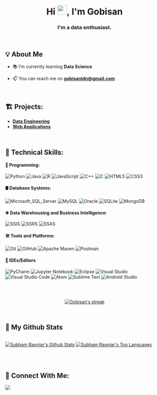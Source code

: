 <!-- <a href="#"><img width="100%" height="auto" src="https://i.imgur.com/iXuL1HG.png" height="175px"/></a> -->

<h1 align="center">Hi <img src="https://raw.githubusercontent.com/MartinHeinz/MartinHeinz/master/wave.gif" width="30px">, I'm Gobisan</h1>
<h3 align="center">I'm a data enthusiast.</h3>

<br/>

## 💡 About Me

<!-- - 🔭 I’m currently working on **[Project](https://)** -->

- 📚 I’m currently learning **Data Science**

<!-- - 👨‍💻 All of my projects are available at **[My Portfolio](https://--.com)** -->

- 📫 You can reach me on **gobisanldn@gmail.com**

<br/>

## 🏗 Projects:

- <a href='https://github.com/stars/gobisan14/lists/data-engineering-projects' target="_blank">**Data Engineering**</a>
- <a href='https://github.com/stars/gobisan14/lists/web-application-projects' target="_blank">**Web Applications**</a>

</br>

## 🧰 Technical Skills:

#### 📃 Programming: 
![Python](https://img.shields.io/badge/Python-306998?style=flat&logo=python&logoColor=white)
![Java](https://img.shields.io/badge/Java-red?style=flat&logo=java)
![R](https://img.shields.io/badge/R-276DC3?style=flat&logo=r)
![JavaScript](https://img.shields.io/badge/JavaScript-yellow.svg?style=flat&logo=javascript&logoColor=white)
![C++](https://img.shields.io/badge/C++-%2300599C.svg?style=flat&logo=c%2B%2B&logoColor=white)
![C](https://img.shields.io/badge/C-%2300599C.svg?style=flat&logo=c&logoColor=white)
![HTML5](https://img.shields.io/badge/HTML5-%23E34F26.svg?style=flate&logo=html5&logoColor=white)
![CSS3](https://img.shields.io/badge/CSS3-%231572B6.svg?style=flat&logo=css3&logoColor=white)

#### 🛢 Database Systems:
![Microsoft_SQL_Server](https://img.shields.io/badge/Microsoft_SQL_Server-CC2927?style=flat&logo=microsoft-sql-server&logoColor=white)
![MySQL](https://img.shields.io/badge/MySQL-F29111?style=flat&logo=mysql&logoColor=white)
![Oracle](https://img.shields.io/badge/Oracle-F80000?style=flat&logo=oracle&logoColor=white)
![SQLite](https://img.shields.io/badge/SQLite-%2307405e.svg?style=flat&logo=sqlite&logoColor=white)
![MongoDB](https://img.shields.io/badge/MongoDB-%234ea94b.svg?style=flat&logo=mongodb&logoColor=white)

#### ❄ Data Warehousing and Business Intelligence:
![SSIS](https://img.shields.io/badge/SSIS-CC2927?style=flat&logo=microsoft-sql-server&logoColor=white)
![SSRS](https://img.shields.io/badge/SSRS-DF3900?style=flat&logo=microsoft-sql-server&logoColor=white)
![SSAS](https://img.shields.io/badge/SSAS-0C6CBD?style=flat&logo=microsoft-sql-server&logoColor=white)

#### 🛠 Tools and Platforms:
![Git](https://img.shields.io/badge/Git-%23F05033.svg?style=flat&logo=git&logoColor=white)
![GitHub](https://img.shields.io/badge/GitHub-black?style=flate&logo=github)
![Apache Maven](https://img.shields.io/badge/Apache%20Maven-C71A36?style=flat&logo=Apache%20Maven&logoColor=white)
![Postman](https://img.shields.io/badge/Postman-FF6C37?style=flat&logo=postman&logoColor=white)

#### 🧩 IDEs/Editors
![PyCharm](https://img.shields.io/badge/Pycharm-143?style=flat&logo=pycharm&logoColor=white&color=green)
![Jupyter Notebook](https://img.shields.io/badge/Jupyter-%23FA0F00.svg?style=flat&logo=jupyter&logoColor=white)
![Eclipse](https://img.shields.io/badge/Eclipse-FE7A16.svg?style=flat&logo=Eclipse&logoColor=white)
![Visual Studio](https://img.shields.io/badge/Visual%20Studio-5C2D91.svg?style=flat&logo=visual-studio&logoColor=white)
![Visual Studio Code](https://img.shields.io/badge/Visual%20Studio%20Code-0078d7.svg?style=flat&logo=visual-studio-code&logoColor=white)
![Atom](https://img.shields.io/badge/Atom-%2366595C.svg?style=flat&logo=atom&logoColor=white)
![Sublime Text](https://img.shields.io/badge/Sublime_Text-%23575757.svg?style=flat&logo=sublime-text&logoColor=important)
![Android Studio](https://img.shields.io/badge/Android%20Studio-3DDC84.svg?style=flat&logo=android-studio&logoColor=white)


</br></br>

<p align="center">
    <a href="https://github.com/gobisan14/github-readme-streak-stats">
        <img title="🔥 Get streak stats for your profile at git.io/streak-stats" alt="Gobisan's streak" src="https://github-readme-streak-stats.herokuapp.com/?user=gobisan14&theme=black-ice&hide_border=true&stroke=0000&background=060A0CD0"/>
    </a>
</p>

<br/>

## 🔭 My Github Stats

  <br/>
  <a href="https://github.com/gobisan14/github-readme-stats"><img alt="Subham Raoniar's Github Stats" src="https://github-readme-stats.vercel.app/api?username=gobisan14&show_icons=true&count_private=true&theme=react&hide_border=true&bg_color=0D1117" /></a> 
  <a href="https://github.com/gobisan14/github-readme-stats"><img alt="Subham Raoniar's Top Languages" src="https://github-readme-stats.vercel.app/api/top-langs/?username=gobisan14&langs_count=8&count_private=true&layout=compact&theme=react&hide_border=true&bg_color=0D1117" /></a>

<br/></br>

## 📡 Connect With Me:

<p align="left">
<a href = "https://www.linkedin.com/in/gobisan-ananthanadarajan-977b4b221/" target="_blank"><img src="https://img.shields.io/badge/LinkedIn-0077B5?style=flat&logo=linkedin&logoColor=white"/></a>
</p>

<br/>

<!--
## ❤ Views and Followers

<a href="https://github.com/Meghna-DAS/github-profile-views-counter">
    <img src="https://komarev.com/ghpvc/?username=gobisan14">
</a>
<a href="https://github.com/gobisan14?tab=followers"><img src="https://img.shields.io/github/followers/gobisan14?label=Followers&style=social" alt="GitHub Badge"></a>
-->
